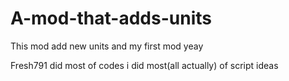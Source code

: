 # A-mod-that-adds-units
This mod add new units and my first mod yeay

Fresh791 did most of codes i did most(all actually) of script ideas
